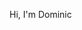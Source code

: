 Hi, I'm Dominic 



<!--# 🏠 Real Estate Sales Analysis

## 📊 Overview
This project analyzes real estate sales data to uncover patterns in property prices, sales trends, and buyer preferences. Using **SQL** for querying and **Power BI** for visualization, this analysis helps real estate stakeholders make data-driven investment decisions.

---

## 🧰 Tools Used
- **SQL** – Data extraction, transformation, and aggregation
- **Power BI** – Interactive dashboards and data visualization
- **Excel/CSV** – For data cleaning and structure

---

## 🗂 Dataset
- File: `data/real_estate_sales.csv`
- Columns: `property_id`, `property_type`, `location`, `sale_date`, `sale_price`, `square_footage`, `bedrooms`, `bathrooms`, `agent_name`

---

## 📌 Key Questions
- What are the peak months for property sales?
- Which locations have the highest average sale prices?
- What is the distribution of property types sold?
- Is there a relationship between square footage and sale price?

---

## 🔍 Sample SQL Queries

### 1. Top 5 Expensive Locations
```sql
SELECT location, AVG(sale_price) AS avg_price
FROM real_estate_sales
GROUP BY location
ORDER BY avg_price DESC
LIMIT 5;

**KenAnalytics/KenAnalytics** is a ✨ _special_ ✨ repository because its `README.md` (this file) appears on your GitHub profile.

Sales Month thread
SELECT DATE_TRUNC('month', sale_date) AS month, COUNT(*) AS total_sales
FROM real_estate_sales
GROUP BY month
ORDER BY month;


-->
